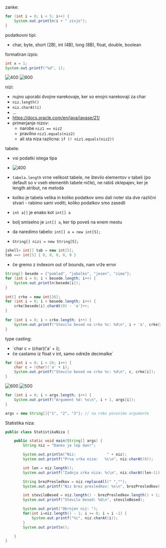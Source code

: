 zanke:
```java
for (int i = 0; i < 5; i++) {
	System.out.println(i + " zivjo");
}
```

podatkovni tipi:
- char, byte, short (2B), int (4B), long (8B), float, double, boolean

formatiran izpis:
```java
int x = 1;
System.out.printf("%d", 1);
```

![400](Pasted%20image%2020240306092156.png)
![600](Pasted%20image%2020240306092649.png)

nizi:
- nujno uporabi dvojne narekovaje, ker so enojni narekovaji za char
- `niz.length()`
- `niz.charAt(i)`
- ...
- https://docs.oracle.com/en/java/javase/21/
- primerjanje nizov:
	- narobe `niz1 == niz2`
	- pravilno `niz1.equals(niz2)`
	- ali sta niza razlicna: `if (! niz1.equals(niz2))`

tabele:
- vsi podatki istega tipa
- ![400](Pasted%20image%2020240306100934.png)
- `tabela.length` vrne velikost tabele, ne število elementov v tabeli (po default so v vseh elementih tabele ničle), ne rabiš oklepajev, ker je length atribut, ne metoda
- koliko je tabela velika in koliko podatkov smo dali noter sta dve različni stvari - rabimo sami voditi, koliko podatkov smo zasedli

- `int a[]` je enako kot `int[] a`
- bolj smiselno je `int[] a`, ker tip poveš na enem mestu
- da naredimo tabelo: `int[] a = new int[5];`
- `String[] nizi = new String[5];`

```java
jshell> int[] tab = new int[5];  
tab ==> int[5] { 0, 0, 0, 0, 0 }
```

- če gremo z indexom out of bounds, nam vrže error

```java
String[] besede = {"pomlad", "jabolko", "jesen", "zima"};  
for (int i = 0; i < besede.length; i++) {  
    System.out.println(besede[i]);  
}  
  
int[] crke = new int[26];  
for (int i = 0; i < besede.length; i++) {  
    crke[besede[i].charAt(0) - 'a']++;  
}  
  
for (int i = 0; i < crke.length; i++) {  
    System.out.printf("Stevilo besed na crko %c: %d\n", i + 'a', crke[i]);  
}
```

type casting:
- `char c = (char)('a' + i);
- če castamo iz float v int, samo odreže decimalke`
```java
for (int i = 0; i < 26; i++) {
	char c = (char)('a' + i);
	System.out.printf("Stevilo besed na crko %c: %d\n", c, crke[i]);
}
```

![600](Pasted%20image%2020240306103829.png)
![500](Pasted%20image%2020240306103943.png)

```java
for (int i = 0; i < args.length; i++) {
	System.out.printf("Argument %d: %s\n", i + 1, args[i]);
}
```

```java
args = new String[]{"1", "2", "3"}; // na roko povozimo argumente
```

Statistika niza:
```java
public class StatistikaNiza {

    public static void main(String[] args) {
        String niz = "Danes je lep dan!";

        System.out.println("Niz:              " + niz);
        System.out.printf("Prva crka niza:   %c\n", niz.charAt(0));

        int len = niz.length();
        System.out.printf("Zadnja crka niza: %c\n", niz.charAt(len-1));

        String brezPresledkov = niz.replaceAll(" ","");
        System.out.printf("Niz brez presledkov: %s\n", brezPresledkov);

        int steviloBesed = niz.length() - brezPresledkov.length() + 1;
        System.out.printf("Stevilo besed: %d\n", steviloBesed);

        System.out.print("Obrnjen niz: ");
        for(int i=niz.length() - 1; i >= 0; i = i -1) {
            System.out.printf("%c", niz.charAt(i));
        }
        System.out.println();

    }
}
```